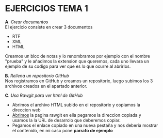 # EJERCICIOS TEMA 1
__A__. _Crear documentos_  
El ejercicio consiste en crear 3 documentos  
* RTF  
* XML  
* HTML  

Creamos un bloc de notas y lo renombramos por ejemplo con el nombre "prueba" y le añadimos la extension que queremos, cada uno llevara un ejemplo de su codigo para ver que es lo que ocurre al abrirlos.

__B__. _Rellena un repositorio GitHub_  
Nos registramos en GitHub y creamos un repositorio, luego subimos los 3 archivos creados en el apartado anterior.

__C__. _Usa Rawgit para ver html de GitHub_  
* Abrimos el archivo HTML subido en el repositorio y copiamos la direccion web  
* [Abrimos](https://raw.githack.com) la pagina rawgit en ella pegamos la direccion copiada y usamos la la URL de desarrolo que deberemos copiar.  
* Pegamos el enlace copiado en una nueva pestaña y nos deberia mostrar el contenido, en mi caso pone __parrafo de ejemplo__
